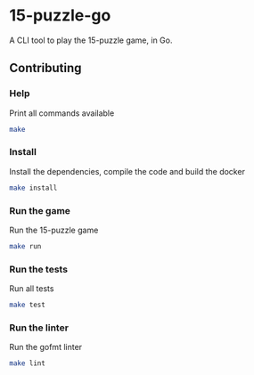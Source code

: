 # 15-puzzle-go

A CLI tool to play the 15-puzzle game, in Go.

## Contributing

### Help

Print all commands available

``` bash
make
```

### Install

Install the dependencies, compile the code and build the docker

``` bash
make install
```

### Run the game

Run the 15-puzzle game

``` bash
make run
```

### Run the tests

Run all tests

```bash
make test
```

### Run the linter

Run the gofmt linter

```bash
make lint
```
